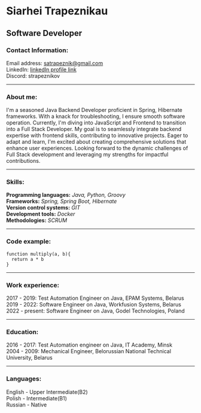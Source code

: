 # Siarhei Trapeznikau

## Software Developer
  
### Contact Information:
Email address: satrapeznik@gmail.com  
LinkedIn: [linkedIn profile link](https://www.linkedin.com/in/sergei-trapeznikov-b90606137/)  
Discord: strapeznikov

---

### About me:
I'm a seasoned Java Backend Developer proficient in Spring, Hibernate frameworks. With a knack for troubleshooting, I ensure smooth software operation. Currently, I'm diving into JavaScript and Frontend to transition into a Full Stack Developer.
My goal is to seamlessly integrate backend expertise with frontend skills, contributing to innovative projects. Eager to adapt and learn, I'm excited about creating comprehensive solutions that enhance user experiences.
Looking forward to the dynamic challenges of Full Stack development and leveraging my strengths for impactful contributions.

***

### Skills:
**Programming languages:** _Java, Python, Groovy_  
**Frameworks:** _Spring, Spring Boot, Hibernate_  
**Version control systems:** _GIT_  
**Development tools:** _Docker_  
**Methodologies:** _SCRUM_  

---

### Code example:
```
function multiply(a, b){
  return a * b
}
```

---

### Work experience:  
2017 - 2019:  Test Automation Engineer on Java, EPAM Systems, Belarus  
2019 - 2022:  Software Engineer on Java, Workfusion Systems, Belarus  
2022 - present:  Software Engineer on Java, Godel Technologies, Poland

---

### Education:
2016 - 2017:  Test Automation engineer on Java, IT Academy, Minsk  
2004 - 2009:  Mechanical Engineer, Belorussian National Technical University, Belarus  

---

### Languages:
English - Upper Intermediate(B2)  
Polish - Intermediate(B1)  
Russian - Native  
